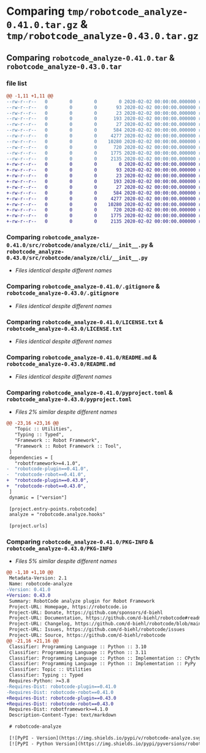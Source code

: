# Comparing `tmp/robotcode_analyze-0.41.0.tar.gz` & `tmp/robotcode_analyze-0.43.0.tar.gz`

## Comparing `robotcode_analyze-0.41.0.tar` & `robotcode_analyze-0.43.0.tar`

### file list

```diff
@@ -1,11 +1,11 @@
--rw-r--r--   0        0        0        0 2020-02-02 00:00:00.000000 robotcode_analyze-0.41.0/src/robotcode/analyze/__init__.py
--rw-r--r--   0        0        0       93 2020-02-02 00:00:00.000000 robotcode_analyze-0.41.0/src/robotcode/analyze/__main__.py
--rw-r--r--   0        0        0       23 2020-02-02 00:00:00.000000 robotcode_analyze-0.41.0/src/robotcode/analyze/__version__.py
--rw-r--r--   0        0        0      193 2020-02-02 00:00:00.000000 robotcode_analyze-0.41.0/src/robotcode/analyze/hooks.py
--rw-r--r--   0        0        0       27 2020-02-02 00:00:00.000000 robotcode_analyze-0.41.0/src/robotcode/analyze/py.typed
--rw-r--r--   0        0        0      584 2020-02-02 00:00:00.000000 robotcode_analyze-0.41.0/src/robotcode/analyze/cli/__init__.py
--rw-r--r--   0        0        0     4277 2020-02-02 00:00:00.000000 robotcode_analyze-0.41.0/.gitignore
--rw-r--r--   0        0        0    10280 2020-02-02 00:00:00.000000 robotcode_analyze-0.41.0/LICENSE.txt
--rw-r--r--   0        0        0      720 2020-02-02 00:00:00.000000 robotcode_analyze-0.41.0/README.md
--rw-r--r--   0        0        0     1775 2020-02-02 00:00:00.000000 robotcode_analyze-0.41.0/pyproject.toml
--rw-r--r--   0        0        0     2135 2020-02-02 00:00:00.000000 robotcode_analyze-0.41.0/PKG-INFO
+-rw-r--r--   0        0        0        0 2020-02-02 00:00:00.000000 robotcode_analyze-0.43.0/src/robotcode/analyze/__init__.py
+-rw-r--r--   0        0        0       93 2020-02-02 00:00:00.000000 robotcode_analyze-0.43.0/src/robotcode/analyze/__main__.py
+-rw-r--r--   0        0        0       23 2020-02-02 00:00:00.000000 robotcode_analyze-0.43.0/src/robotcode/analyze/__version__.py
+-rw-r--r--   0        0        0      193 2020-02-02 00:00:00.000000 robotcode_analyze-0.43.0/src/robotcode/analyze/hooks.py
+-rw-r--r--   0        0        0       27 2020-02-02 00:00:00.000000 robotcode_analyze-0.43.0/src/robotcode/analyze/py.typed
+-rw-r--r--   0        0        0      584 2020-02-02 00:00:00.000000 robotcode_analyze-0.43.0/src/robotcode/analyze/cli/__init__.py
+-rw-r--r--   0        0        0     4277 2020-02-02 00:00:00.000000 robotcode_analyze-0.43.0/.gitignore
+-rw-r--r--   0        0        0    10280 2020-02-02 00:00:00.000000 robotcode_analyze-0.43.0/LICENSE.txt
+-rw-r--r--   0        0        0      720 2020-02-02 00:00:00.000000 robotcode_analyze-0.43.0/README.md
+-rw-r--r--   0        0        0     1775 2020-02-02 00:00:00.000000 robotcode_analyze-0.43.0/pyproject.toml
+-rw-r--r--   0        0        0     2135 2020-02-02 00:00:00.000000 robotcode_analyze-0.43.0/PKG-INFO
```

### Comparing `robotcode_analyze-0.41.0/src/robotcode/analyze/cli/__init__.py` & `robotcode_analyze-0.43.0/src/robotcode/analyze/cli/__init__.py`

 * *Files identical despite different names*

### Comparing `robotcode_analyze-0.41.0/.gitignore` & `robotcode_analyze-0.43.0/.gitignore`

 * *Files identical despite different names*

### Comparing `robotcode_analyze-0.41.0/LICENSE.txt` & `robotcode_analyze-0.43.0/LICENSE.txt`

 * *Files identical despite different names*

### Comparing `robotcode_analyze-0.41.0/README.md` & `robotcode_analyze-0.43.0/README.md`

 * *Files identical despite different names*

### Comparing `robotcode_analyze-0.41.0/pyproject.toml` & `robotcode_analyze-0.43.0/pyproject.toml`

 * *Files 2% similar despite different names*

```diff
@@ -23,16 +23,16 @@
   "Topic :: Utilities",
   "Typing :: Typed",
   "Framework :: Robot Framework",
   "Framework :: Robot Framework :: Tool",
 ]
 dependencies = [
   "robotframework>=4.1.0",
-  "robotcode-plugin==0.41.0",
-  "robotcode-robot==0.41.0",
+  "robotcode-plugin==0.43.0",
+  "robotcode-robot==0.43.0",
 ]
 dynamic = ["version"]
 
 [project.entry-points.robotcode]
 analyze = "robotcode.analyze.hooks"
 
 [project.urls]
```

### Comparing `robotcode_analyze-0.41.0/PKG-INFO` & `robotcode_analyze-0.43.0/PKG-INFO`

 * *Files 5% similar despite different names*

```diff
@@ -1,10 +1,10 @@
 Metadata-Version: 2.1
 Name: robotcode-analyze
-Version: 0.41.0
+Version: 0.43.0
 Summary: RobotCode analyze plugin for Robot Framework
 Project-URL: Homepage, https://robotcode.io
 Project-URL: Donate, https://github.com/sponsors/d-biehl
 Project-URL: Documentation, https://github.com/d-biehl/robotcode#readme
 Project-URL: Changelog, https://github.com/d-biehl/robotcode/blob/main/CHANGELOG.md
 Project-URL: Issues, https://github.com/d-biehl/robotcode/issues
 Project-URL: Source, https://github.com/d-biehl/robotcode
@@ -21,16 +21,16 @@
 Classifier: Programming Language :: Python :: 3.10
 Classifier: Programming Language :: Python :: 3.11
 Classifier: Programming Language :: Python :: Implementation :: CPython
 Classifier: Programming Language :: Python :: Implementation :: PyPy
 Classifier: Topic :: Utilities
 Classifier: Typing :: Typed
 Requires-Python: >=3.8
-Requires-Dist: robotcode-plugin==0.41.0
-Requires-Dist: robotcode-robot==0.41.0
+Requires-Dist: robotcode-plugin==0.43.0
+Requires-Dist: robotcode-robot==0.43.0
 Requires-Dist: robotframework>=4.1.0
 Description-Content-Type: text/markdown
 
 # robotcode-analyze
 
 [![PyPI - Version](https://img.shields.io/pypi/v/robotcode-analyze.svg)](https://pypi.org/project/robotcode-analyze)
 [![PyPI - Python Version](https://img.shields.io/pypi/pyversions/robotcode-analyze.svg)](https://pypi.org/project/robotcode-analyze)
```

